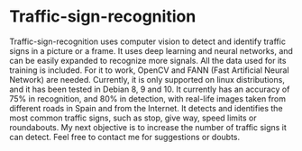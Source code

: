 # Traffic-sign-recognition
Traffic-sign-recognition uses computer vision to detect and identify traffic signs in a picture or a frame. It uses deep learning and neural networks, and can be easily expanded to recognize more signals. All the data used for its training is included. 
For it to work, OpenCV and FANN (Fast Artificial Neural Network) are needed. Currently, it is only supported on linux distributions, and it has been tested in Debian 8, 9 and 10.
It currently has an accuracy of 75% in recognition, and 80% in detection, with real-life images taken from different roads in Spain and from the Internet. It detects and identifies the most common traffic signs, such as stop, give way, speed limits or roundabouts. My next objective is to increase the number of traffic signs it can detect.
Feel free to contact me for suggestions or doubts.

